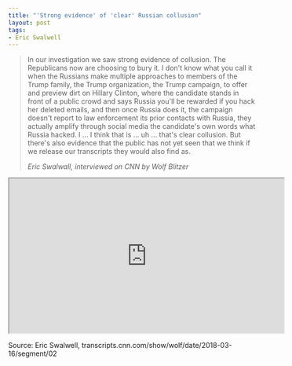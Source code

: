 ```yaml
---
title: "'Strong evidence' of 'clear' Russian collusion"
layout: post
tags:
- Eric Swalwell
---
```


> In our investigation we saw strong evidence of collusion. The Republicans now are choosing to bury it. I don't know what you call it when the Russians make multiple approaches to members of the Trump family, the Trump organization, the Trump campaign, to offer and preview dirt on Hillary Clinton, where the candidate stands in front of a public crowd and says Russia you'll be rewarded if you hack her deleted emails, and then once Russia does it, the campaign doesn't report to law enforcement its prior contacts with Russia, they actually amplify through social media the candidate's own words what Russia hacked. I ... I think that is ... uh ... that's clear collusion. But there's also evidence that the public has not yet seen that we think if we release our transcripts they would also find as.
>
> <cite>Eric Swalwall, interviewed on CNN by Wolf Blitzer</cite>

<iframe width="560" height="315" src="https://www.youtube.com/embed/-8na9zJZV-M" title="Eric Swalwell Claims He Had Strong Evidence Of Clear Russian Collusion"></iframe>

Source: Eric Swalwell, transcripts.cnn.com/show/wolf/date/2018-03-16/segment/02
